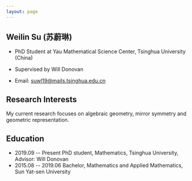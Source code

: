 ```yaml
---
layout: page
---
```


## Weilin Su (苏蔚琳)



- PhD Student at Yau Mathematical Science Center, Tsinghua University (China)


- Supervised by Will Donovan


- Email: suwl19@mails.tsinghua.edu.cn



## Research Interests

My current research focuses on algebraic geometry, mirror symmetry and geometric representation.


## Education

- 2019.09 -- Present  PhD student, Mathematics, Tsinghua University, Advisor: Will Donovan
- 2015.08 -- 2019.06  Bachelor, Mathematics and Applied Mathematics, Sun Yat-sen University
